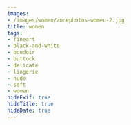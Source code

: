 ```yaml
---
images:
- /images/women/zonephotos-women-2.jpg
title: women
tags:
- fineart
- black-and-white
- boudoir
- buttock
- delicate
- lingerie
- nude
- soft
- women
hideExif: true
hideTitle: true
hideDate: true
---
```

